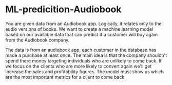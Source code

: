 # ML-predicition-Audiobook

You are given data from an Audiobook app. Logically, it relates only to the audio versions of books. We want to create a machine learning model based on our available data that can predict if a customer will buy again from the Audiobook company.

The data is from an audiobook app, each customer in the database has made a purchase at least once.
The main idea is that the company shouldn't spend there money targeting individuals who are unlikely to come back.
If we focus on the clients who are more likely to convert again we'll get increase the sales and profitability figures.
The model must show us which are the most important metrics for a client to come back.
